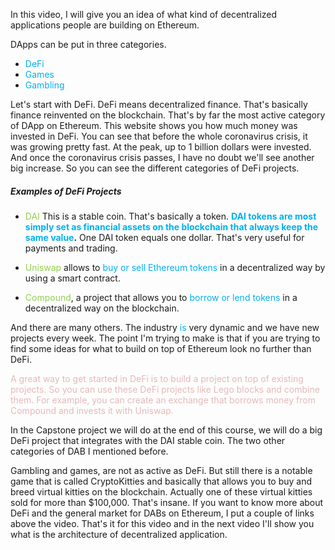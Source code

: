 
In this video,  I will give you an idea of what kind of decentralized applications people are building on Ethereum. 

DApps can be put in three categories.
- <font color="#00b0f0">DeFi  </font>
- <font color="#00b0f0">Games</font> 
- <font color="#00b0f0">Gambling</font>

Let's start with DeFi.  DeFi means decentralized finance.  That's basically finance reinvented on the blockchain.  That's by far the most active category of DApp on Ethereum.  This website shows you how much money was invested in DeFi. You can see that before the whole coronavirus crisis, it was growing pretty fast.  At the peak,  up to 1 billion dollars were invested.  And once the coronavirus crisis passes,  I have no doubt we'll see another big increase.  So you can see the different categories of DeFi projects. 

##### Examples of DeFi Projects

- <font color="#92d050">DAI</font>   This is a stable coin.  That's basically a token.<font color="#00b0f0"> </font>**<font color="#00b0f0">DAI tokens are most simply set as financial assets on the blockchain that always keep the same value</font>.** One DAI token equals one dollar.  That's very useful for payments and trading. 

-  <font color="#92d050">Uniswap</font>  allows to <font color="#00b0f0">buy or sell Ethereum tokens</font> in a decentralized way by using a smart contract. 

- <font color="#92d050">Compound</font>,  a project that allows you to<font color="#00b0f0"> borrow or lend tokens</font> in a decentralized way on the blockchain. 

And there are many others. The industry <font color="#00b0f0">is</font> very dynamic and we have new projects every week.  The point I'm trying to make is that if you are trying to find some ideas for what to build on top of Ethereum look no further than DeFi.

<font color="#e5b9b7">A great way to get started in DeFi is to build a project on top of existing projects.  So you can use these DeFi projects like Lego blocks and combine them. For example,  you can create an exchange that borrows money from Compound and invests it with Uniswap.</font>

In the Capstone project we will do at the end of this course,  we will do a big DeFi project that integrates with the DAI stable coin.  The two other categories of DAB I mentioned before.

Gambling and games,  are not as active as DeFi.  But still there is a notable game that is called CryptoKitties and basically that allows you to buy and breed virtual kitties on the blockchain. Actually one of these virtual kitties sold for more than $100,000.  That's insane.  If you want to know more about DeFi and the general market for DABs on Ethereum,  I put a couple of links above the video.  That's it for this video and in the next video I'll show you what is the architecture of decentralized application.

